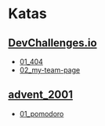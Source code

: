 # Katas

## [DevChallenges.io](https://devchallenges.io/)

- [01_404](https://donsuhr.github.io/kata/devchallenges.io/01_404/README)
- [02_my-team-page](https://donsuhr.github.io/kata/devchallenges.io/02_my-team-page/README)


## [advent_2001](https://www.adventofcss.com/)

- [01_pomodoro](https://donsuhr.github.io/kata/advent_2021/01_pomodoro-timer/README)



